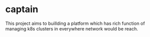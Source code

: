 # captain
This project aims to buillding a platform which has rich function of managing k8s clusters in everywhere network would be reach. 
